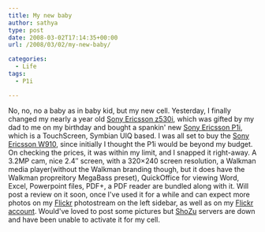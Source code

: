 ```yaml
---
title: My new baby
author: sathya
type: post
date: 2008-03-02T17:14:35+00:00
url: /2008/03/02/my-new-baby/

categories:
  - Life
tags:
  - P1i

---
```

No, no, no a baby as in baby kid, but my new cell. Yesterday, I finally changed my nearly a year old [Sony Ericsson z530i][1], which was gifted by my dad to me on my birthday and bought a spankin' new [Sony Ericsson P1i][2], which is a TouchScreen, Symbian UIQ based. I was all set to buy the [Sony Ericsson W910][3], since initially I thought the P1i would be beyond my budget. On checking the prices, it was within my limit, and I snapped it right-away. A 3.2MP cam, nice 2.4&#8243; screen, with a 320&#215;240 screen resolution, a Walkman media player(without the Walkman branding though, but it does have the Walkman propreitory MegaBass preset), QuickOffice for viewing Word, Excel, Powerpoint files, PDF+, a PDF reader are bundled along with it. Will post a review on it soon, once I've used it for a while and can expect more photos on my [Flickr][4] photostream on the left sidebar, as well as on my [Flickr account][5]. Would've loved to post some pictures but [ShoZu][6] servers are down and have been unable to activate it for my cell.

 [1]: https://www.gsmarena.com/sony_ericsson_z530-1487.php
 [2]: https://www.gsmarena.com/sony_ericsson_p1-1982.php
 [3]: https://www.gsmarena.com/sony_ericsson_w910-2007.php
 [4]: https://www.flickr.com/
 [5]: https://www.flickr.com/photos/sathyabhat/
 [6]: https://www.shozu.com
